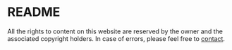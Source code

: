 # README
All the rights to content on this website are reserved by the owner and the associated copyright holders. In case of errors, please feel free to [contact](https://vshalsharma.github.io).
